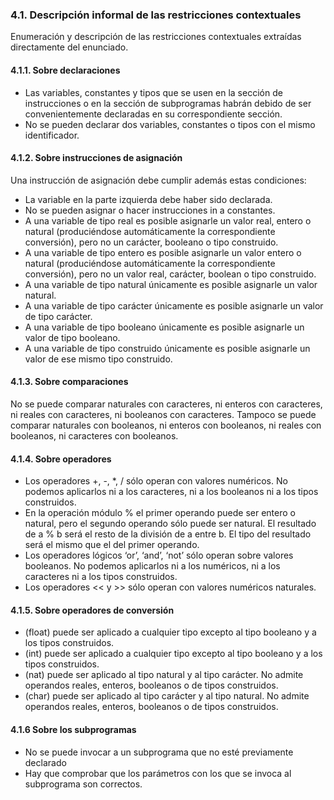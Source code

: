 
### 4.1. Descripción informal de las restricciones contextuales

Enumeración y descripción de las restricciones contextuales extraídas directamente del enunciado.


#### 4.1.1. Sobre declaraciones

* Las variables, constantes y tipos que se usen en la sección de instrucciones o en la sección de subprogramas habrán debido de ser convenientemente declaradas en su correspondiente sección.
* No se pueden declarar dos variables, constantes o tipos con el mismo identificador.


#### 4.1.2. Sobre instrucciones de asignación

Una instrucción de asignación debe cumplir además estas condiciones:
* La variable en la parte izquierda debe haber sido declarada.
* No se pueden asignar o hacer instrucciones in a constantes.
* A una variable de tipo real es posible asignarle un valor real, entero o natural (produciéndose automáticamente la correspondiente conversión), pero no un carácter, booleano o tipo construido.
* A una variable de tipo entero es posible asignarle un valor entero o natural (produciéndose automáticamente la correspondiente conversión), pero no un valor real, carácter, boolean o tipo construido.
* A una variable de tipo natural únicamente es posible asignarle un valor natural.
* A una variable de tipo carácter únicamente es posible asignarle un valor de tipo carácter.
* A una variable de tipo booleano únicamente es posible asignarle un valor de tipo booleano.
* A una variable de tipo construido únicamente es posible asignarle un valor de ese mismo tipo construido.


#### 4.1.3. Sobre comparaciones

No se puede comparar naturales con caracteres, ni enteros con caracteres, ni reales con caracteres, ni booleanos con caracteres. Tampoco se puede comparar naturales con booleanos, ni enteros con booleanos, ni reales con booleanos, ni caracteres con booleanos.


#### 4.1.4. Sobre operadores

* Los operadores +, -, *, / sólo operan con valores numéricos. No podemos aplicarlos ni a los caracteres, ni a los booleanos ni a los tipos construidos.
* En la operación módulo % el primer operando puede ser entero o natural, pero el segundo operando sólo puede ser natural. El resultado de a % b será el resto de la división de a entre b. El tipo del resultado será el mismo que el del primer operando.
* Los operadores lógicos ‘or’, ‘and’, ‘not’ sólo operan sobre valores booleanos. No podemos aplicarlos ni a los numéricos, ni a los caracteres ni a los tipos construidos.
* Los operadores << y >> sólo operan con valores numéricos naturales.


#### 4.1.5. Sobre operadores de conversión

* (float) puede ser aplicado a cualquier tipo excepto al tipo booleano y a los tipos construidos.
* (int) puede ser aplicado a cualquier tipo excepto al tipo booleano y a los tipos construidos.
* (nat) puede ser aplicado al tipo natural y al tipo carácter. No admite operandos reales, enteros, booleanos o de tipos construidos.
* (char) puede ser aplicado al tipo carácter y al tipo natural. No admite operandos reales, enteros, booleanos o de tipos construidos.

#### 4.1.6 Sobre los subprogramas

* No se puede invocar a un subprograma que no esté previamente declarado
* Hay que comprobar que los parámetros con los que se invoca al subprograma son correctos. 
 